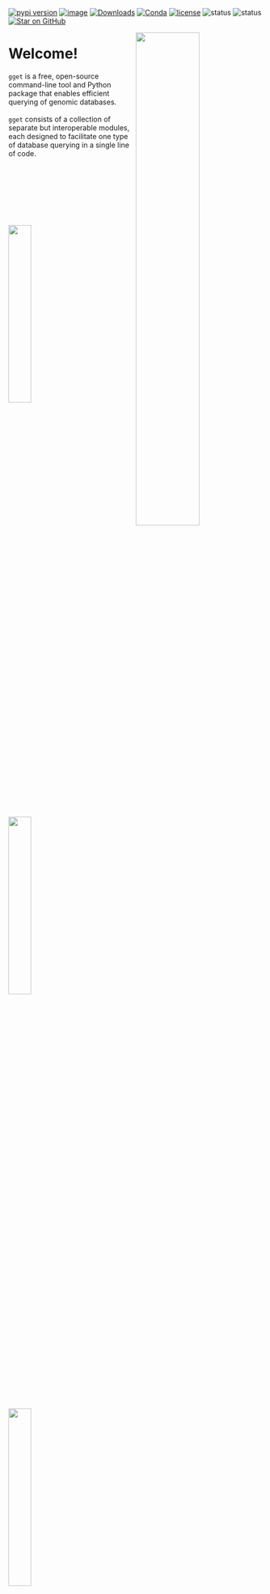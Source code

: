 [![pypi version](https://img.shields.io/pypi/v/gget)](https://pypi.org/project/gget)
[![image](https://anaconda.org/bioconda/gget/badges/version.svg)](https://anaconda.org/bioconda/gget)
[![Downloads](https://static.pepy.tech/personalized-badge/gget?period=total&units=international_system&left_color=grey&right_color=brightgreen&left_text=Downloads)](https://pepy.tech/project/gget)
[![Conda](https://img.shields.io/conda/dn/bioconda/gget?logo=Anaconda)](https://anaconda.org/bioconda/gget)
[![license](https://img.shields.io/pypi/l/gget)](LICENSE)
![status](https://github.com/pachterlab/gget/workflows/CI/badge.svg)
![status](https://github.com/lauraluebbert/test_gget_alphafold/workflows/CI_alphafold/badge.svg)
[![Star on GitHub](https://img.shields.io/github/stars/pachterlab/gget.svg?style=social)](https://github.com/pachterlab/gget/)  

<img align="right" width="50%" height="50%" src="https://github.com/pachterlab/gget/assets/56094636/39141e6d-761e-4037-9cb9-a70437f5c06b" />

  
# Welcome!
  
`gget` is a free, open-source command-line tool and Python package that enables efficient querying of genomic databases.  
<br>
`gget` consists of a collection of separate but interoperable modules, each designed to facilitate one type of database querying in a single line of code.   
<br>  
<br>  
<br>  
<br>  

[<img src="https://github.com/pachterlab/gget/assets/56094636/e6ea5513-ecbb-4898-a20b-f06fc1f9af5e" width="30%" height="30%" />](alphafold.md)
[<img src="https://github.com/pachterlab/gget/assets/56094636/d5c4776a-bf58-42eb-afb7-f2ea0e43f216" width="30%" height="30%" />](archs4.md)
[<img src="https://github.com/pachterlab/gget/assets/56094636/6da309b8-6e6a-468f-b9c8-3562eb0609e0" width="30%" height="30%" />](blast.md)  

[<img src="https://github.com/pachterlab/gget/assets/56094636/eb6402eb-db1f-4cc5-ad77-6bc974090184" width="30%" height="30%" />](blat.md)
[<img src="https://github.com/pachterlab/gget/assets/56094636/399dee34-9869-4c01-8fd3-4ea561e7a6fd" width="30%" height="30%" />](cellxgene.md)
[<img src="https://github.com/pachterlab/gget/assets/56094636/c39b45db-ab2e-4187-883d-c4b9169774cc" width="30%" height="30%" />](enrichr.md)  

[<img src="https://github.com/pachterlab/gget/assets/56094636/c56f2a34-29e2-4b23-a307-3b48ada23124" width="30%" height="30%" />](info.md)
[<img src="https://github.com/pachterlab/gget/assets/56094636/ffe450e2-1fab-43ea-9b3b-fcbc9d209dfa" width="30%" height="30%" />](muscle.md)
[<img src="https://github.com/pachterlab/gget/assets/56094636/91c355dd-2787-4077-b328-dcffb52cd08d" width="30%" height="30%" />](pdb.md)  

[<img src="https://github.com/pachterlab/gget/assets/56094636/7850a6b5-6fcd-42aa-b0a8-464836002e19" width="30%" height="30%" />](ref.md)
[<img src="https://github.com/pachterlab/gget/assets/56094636/0bd76b45-0f65-472d-a2ad-475e99112257" width="30%" height="30%" />](search.md)
[<img src="https://github.com/pachterlab/gget/assets/56094636/1ee0c199-3504-49b9-9c9b-6203f2856e00" width="30%" height="30%" />](seq.md) 

<br>  

### [More tutorials](https://github.com/pachterlab/gget_examples)

<br>  

If you use `gget` in a publication, please [cite*](cite.md):    
```
Luebbert, L., & Pachter, L. (2023). Efficient querying of genomic reference databases with gget. Bioinformatics. https://doi.org/10.1093/bioinformatics/btac836
```
Read the article here: [https://doi.org/10.1093/bioinformatics/btac836](https://doi.org/10.1093/bioinformatics/btac836)

<br>
<br>

<img src="https://user-images.githubusercontent.com/56094636/222949999-0b89cba2-134f-4cbe-acbb-8f20b3f52684.jpg" alt="" width="250" height="160" />
